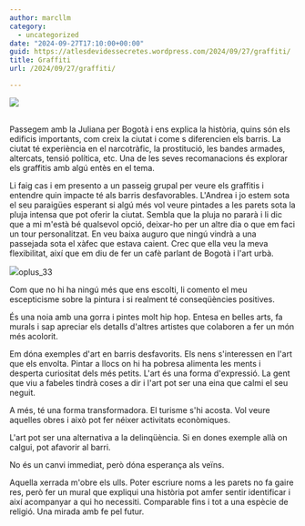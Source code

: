 ```yaml
---
author: marcllm
category:
  - uncategorized
date: "2024-09-27T17:10:00+00:00"
guid: https://atlesdevidessecretes.wordpress.com/2024/09/27/graffiti/
title: Graffiti
url: /2024/09/27/graffiti/

---
```

![](https://blogger.googleusercontent.com/img/a/AVvXsEiO2uMVs3S3OKnpUBYGP49MnsMtKwrhjW6Hkj-1qdTc-ap4L2EjQgMqhiLAFU7nMc6UEFbX2XqhrruWpG-7aIG6uCrbuD2N6yXAwakloevBgg33ORoe_WtN9FhP6cpMxmo1PTfnYWs-EhsfSb02jk2JKmboH7gVYB5aagMGRdZQ2-MMb4Ft6ovC8j_crllv=rw)

[  
](https://blogger.googleusercontent.com/img/a/AVvXsEiO2uMVs3S3OKnpUBYGP49MnsMtKwrhjW6Hkj-1qdTc-ap4L2EjQgMqhiLAFU7nMc6UEFbX2XqhrruWpG-7aIG6uCrbuD2N6yXAwakloevBgg33ORoe_WtN9FhP6cpMxmo1PTfnYWs-EhsfSb02jk2JKmboH7gVYB5aagMGRdZQ2-MMb4Ft6ovC8j_crllv) Passegem amb la Juliana per Bogotà i ens explica la història, quins són els edificis importants, com creix la ciutat i come s diferencien els barris. La ciutat té experiència en el narcotràfic, la prostitució, les bandes armades, altercats, tensió política, etc. Una de les seves recomanacions és explorar els graffitis amb algú entès en el tema.

Li faig cas i em presento a un passeig grupal per veure els graffitis i entendre quin impacte té als barris desfavorables. L'Andrea i jo estem sota el seu paraigües esperant si algú més vol veure pintades a les parets sota la pluja intensa que pot oferir la ciutat. Sembla que la pluja no pararà i li dic que a mi m'està bé qualsevol opció, deixar-ho per un altre dia o que em faci un tour personalitzat. En veu baixa auguro que ningú vindrà a una passejada sota el xàfec que estava caient. Crec que ella veu la meva flexibilitat, així que em diu de fer un cafè parlant de Bogotà i l'art urbà.

![](/atlesdevidessecretes/wp-content/uploads/2024/09/image.jpg?w=1024)oplus\_33

Com que no hi ha ningú més que ens escolti, li comento el meu escepticisme sobre la pintura i si realment té conseqüències positives.

És una noia amb una gorra i pintes molt hip hop. Entesa en belles arts, fa murals i sap apreciar els detalls d'altres artistes que colaboren a fer un món més acolorit.

Em dóna exemples d'art en barris desfavorits. Els nens s'interessen en l'art que els envolta. Pintar a llocs on hi ha pobresa alimenta les ments i desperta curiositat dels més petits. L'art és una forma d'expressió. La gent que viu a fabeles tindrà coses a dir i l'art pot ser una eina que calmi el seu neguit.

A més, té una forma transformadora. El turisme s'hi acosta. Vol veure aquelles obres i això pot fer néixer activitats econòmiques.

L'art pot ser una alternativa a la delinqüència. Si en dones exemple allà on calgui, pot afavorir al barri.

No és un canvi immediat, però dóna esperança als veïns.

Aquella xerrada m'obre els ulls. Poter escriure noms a les parets no fa gaire res, però fer un mural que expliqui una història pot amfer sentir identificar i així acompanyar a qui ho necessiti. Comparable fins i tot a una espècie de religió. Una mirada amb fe pel futur.
